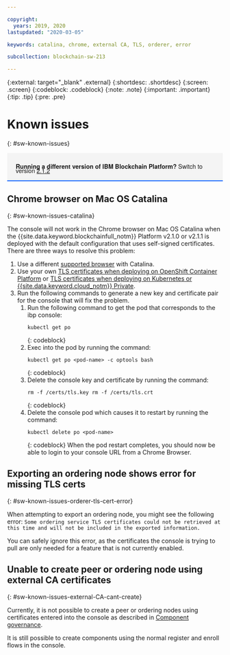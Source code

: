 ```yaml
---

copyright:
  years: 2019, 2020
lastupdated: "2020-03-05"

keywords: catalina, chrome, external CA, TLS, orderer, error

subcollection: blockchain-sw-213

---
```


{:external: target="_blank" .external}
{:shortdesc: .shortdesc}
{:screen: .screen}
{:codeblock: .codeblock}
{:note: .note}
{:important: .important}
{:tip: .tip}
{:pre: .pre}

# Known issues
{: #sw-known-issues}

<div style="background-color: #f4f4f4; padding-left: 20px; border-bottom: 2px solid #0f62fe; padding-top: 12px; padding-bottom: 4px; margin-bottom: 16px; font-family: 'IBM Plex Sans', 'Helvetica Neue', Arial, sans-serif;">
  <p style="line-height: 10px;">
    <strong>Running a different version of IBM Blockchain Platform?</strong> Switch to version
    <a href="https://cloud.ibm.com/docs/blockchain-sw?topic=blockchain-sw-sw-known-issues.">2.1.2</a>
    </p>
</div>


## Chrome browser on Mac OS Catalina
{: #sw-known-issues-catalina}

The console will not work in the Chrome browser on Mac OS Catalina when the {{site.data.keyword.blockchainfull_notm}} Platform v2.1.0 or v2.1.1 is deployed with the default configuration that uses self-signed certificates. There are three ways to resolve this problem:

1.  Use a different [supported browser](/docs/blockchain-sw-213?topic=blockchain-sw-213-deploy-ocp#deploy-ocp-browsers) with Catalina.
2. Use your own [TLS certificates when deploying on OpenShift Container Platform](/docs/blockchain-sw-213?topic=blockchain-sw-213-deploy-ocp#use-your-own-tls-certificates-optional-) or [TLS certificates when deploying on Kubernetes or {{site.data.keyword.cloud_notm}} Private](/docs/blockchain-sw-213?topic=blockchain-sw-213-deploy-k8#use-your-own-tls-certificates-optional-).
3. Run the following commands to generate a new key and certificate pair for the console that will fix the problem.
   1. Run the following command to get the pod that corresponds to the ibp console:
      ```
      kubectl get po
      ```
      {: codeblock}
   2. Exec into the pod by running the command:
      ```
      kubectl get po <pod-name> -c optools bash
      ```
      {: codeblock}
   3. Delete the console key and certificate by running the command:
      ```
      rm -f /certs/tls.key rm -f /certs/tls.crt
      ```
      {: codeblock}
   4. Delete the console pod which causes it to restart by running the command:
      ```
      kubectl delete po <pod-name>
      ```
      {: codeblock}
    When the pod restart completes, you should now be able to login to your console URL from a Chrome Browser.

## Exporting an ordering node shows error for missing TLS certs
{: #sw-known-issues-orderer-tls-cert-error}

When attempting to export an ordering node, you might see the following error: `Some ordering service TLS certificates could not be retrieved at this time and will not be included in the exported information.`

You can safely ignore this error, as the certificates the console is trying to pull are only needed for a feature that is not currently enabled.

## Unable to create peer or ordering node using external CA certificates
{: #sw-known-issues-external-CA-cant-create}

Currently, it is not possible to create a peer or ordering nodes using certificates entered into the console as described in [Component governance](/docs/blockchain-sw-213?topic=blockchain-sw-213-ibp-console-govern-components#ibp-console-govern-third-party-ca).

It is still possible to create components using the normal register and enroll flows in the console.
